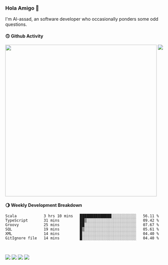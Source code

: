 ### Hola Amigo 🤣   

I'm Al-assad, an software developer who occasionally ponders some odd questions.  
 
#### 🙃 Github Activity 
<div>
  <img src="https://github-readme-stats.vercel.app/api?username=al-assad&show_icons=true" align="top" style="display: inline-block;" width="480"/>
  <img src="https://github-readme-stats.vercel.app/api/top-langs/?username=al-assad&hide=css,html&langs_count=8&layout=compact" align="top" style="display: inline-block;"/>
</div>

#### 🌖 Weekly Development Breakdown
<!--START_SECTION:waka-->

```text
Scala            3 hrs 10 mins   ██████████████░░░░░░░░░░░   56.11 %
TypeScript       31 mins         ██▒░░░░░░░░░░░░░░░░░░░░░░   09.42 %
Groovy           25 mins         ██░░░░░░░░░░░░░░░░░░░░░░░   07.67 %
SQL              19 mins         █▒░░░░░░░░░░░░░░░░░░░░░░░   05.61 %
XML              14 mins         █░░░░░░░░░░░░░░░░░░░░░░░░   04.40 %
GitIgnore file   14 mins         █░░░░░░░░░░░░░░░░░░░░░░░░   04.40 %
```

<!--END_SECTION:waka-->

<br>

<a href="https://twitter.com/Alassad_dev"><img src="https://img.shields.io/badge/Twitter-@Alassad__dev-blue?style=flat&logo=twitter" /></a>
<a href="https://t.me/alassad_dev"><img src="https://img.shields.io/badge/Telegram-@alassad__dev-orange?style=flat&logo=telegram" /></a>
<a href="https://assad.notion.site"><img src="https://img.shields.io/badge/Notion-Al--assad's_Blog-red?style=flat&logo=notion" /></a>
<a href="https://assad.notion.site/Notes-0dbfb98e35034fd5ba4a21cea8006145"><img src="https://img.shields.io/badge/Notion-Al--assad's_Note-yellow?style=flat&logo=notion" /></a>


